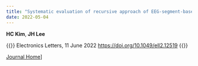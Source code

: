 ```yaml
---
title: "Systematic evaluation of recursive approach of EEG-segment-based PCA for removal of helium-pump artifact from MRI"
date: 2022-05-04
---
```


**HC Kim**, **JH Lee**

{{<format bright-green>}}
Electronics Letters, 11 June 2022 https://doi.org/10.1049/ell2.12519
{{</format>}}

<!--
[[PubMed](https://pubmed.ncbi.nlm.nih.gov/35250518/) /
[Google Scholar](https://scholar.google.com/scholar?hl=en&as_sdt=0%2C5&q=Electronic+Cigarette+Vaping+Did+Not+Enhance+the+Neural+Process+of+Working+Memory+for+Regular+Cigarette+Smokers&btnG=) / -->
[Journal Home](https://ietresearch.onlinelibrary.wiley.com/doi/10.1049/ell2.12519)]
